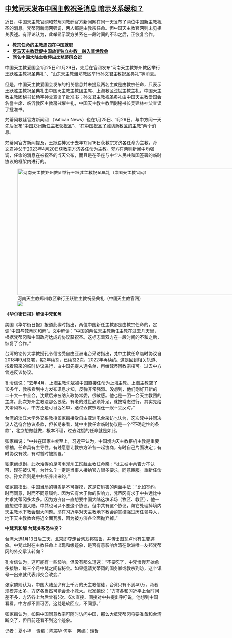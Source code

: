 <!--1706630674000-->
[中梵同天发布中国主教祝圣消息  暗示关系缓和？](https://www.rfa.org/mandarin/yataibaodao/shehui/hx1-01302024080036.html)
------

<p>近日，中国天主教官网和梵蒂冈教廷官方新闻网在同一天发布了两位中国新主教祝圣的消息。梵蒂冈新闻网强调，两人都是由教宗任命。但中国天主教官网则未见相关表述。有评论认为，此举显示双方关系在一段时间的不和之后，正恢复合作。</p><ul><li><strong><span class="result-title"> <a class="state-published" href="https://www.rfa.org/mandarin/Xinwen/4-01252024112322.html">教宗任命的主教周四在中国就职</a> </span></strong></li><li><strong><span class="result-title"><a class="state-published" href="https://www.rfa.org/mandarin/Xinwen/8-10172023153413.html">罗马天主教廷促中国放弃独立办教　融入普世教会</a></span></strong></li><li><span class="result-title"> <a class="state-published" href="https://www.rfa.org/mandarin/Xinwen/4-09212023110505.html"><strong>两名中国大陆主教将出席梵蒂冈会议</strong></a> </span></li></ul><p>中国天主教爱国会1月25日和1月29日，先后在官网发布“河南天主教郑州教区举行王跃胜主教祝圣典礼”、“山东天主教潍坊教区举行孙文君主教祝圣典礼”等消息。</p><p>但是，中国天主教爱国会发布的相关信息并未提及两名主教是由教宗任命，只表示王跃胜主教祝圣典礼由中国天主教主教团主席、上海教区沈斌主教主礼，中国天主教主教团秘书长杨宇神父宣读了批准书；孙文君主教祝圣典礼由中国天主教爱国会名誉主席、临沂教区主教房兴耀主礼，中国天主教主教团副秘书长吴建林神父宣读了批准书。</p><p>梵蒂冈教廷官方新闻网 （Vatican News）也在1月25日、1月29日，与中方同一天先后发布“<a href="https://www.vaticannews.va/zh/vatican-city/news/2024-01/china-bishop-taddeo-wang-yuesheng-zhengzhou-consecrated.html">中国郑州新任主教获祝圣</a>”、“<a href="https://www.vaticannews.va/zh/vatican-city/news/2024-01/bishop-consecrated-for-new-diocese-of-weifang-china.html">在中国祝圣了潍坊新教区的主教</a>”两个消息。</p><p>梵蒂冈官方新闻提及，王跃胜神父于去年12月16日获教宗方济各任命为主教，孙文君神父于2023年4月20日获教宗方济各任命为主教。梵方在两则新闻中均强调，任命的消息在被祝圣的当天公布，而且是在圣座与中华人民共和国签署的临时协议的框架内进行的。</p><p><figure class="image-richtext image-inline captioned" style="width:760px;"><img alt="河南天主教郑州教区举行王跃胜主教祝圣典礼（中国天主教官网）" height="409" src="https://www.rfa.org/mandarin/yataibaodao/shehui/hx1-01302024080036.html/428898877173760.jpg/@@images/35250184-c7c4-4ece-8416-05492b8a6295.jpeg" title="428898877173760.jpg" width="760"/><figcaption class="image-caption">河南天主教郑州教区举行王跃胜主教祝圣典礼（中国天主教官网）</figcaption><small></small><div id="zoomattribute"><a data-caption="河南天主教郑州教区举行王跃胜主教祝圣典礼（中国天主教官网）" data-fancybox="" href="https://www.rfa.org/mandarin/yataibaodao/shehui/hx1-01302024080036.html/428898877173760.jpg" id="single_image" title="河南天主教郑州教区举行王跃胜主教祝圣典礼（中国天主教官网）"><img src="/++plone++rfa-resources/img/icon-zoom.png"/></a></div></figure></p><p><strong>《华尔街日报》解读中梵和解</strong></p><p>美国《华尔街日报》报道此事时指出，两位中国新任主教都是由教宗任命的，定调“中国与梵蒂冈和解”。文中解读：“中国的两位天主教新任主教在过去几天里，根据梵蒂冈和中国政府达成的协议获祝圣。这标志着双方在一段时间的不和之后，恢复了合作。”</p><p>台湾的铭传大学教授孔令信接受自由亚洲电台采访指出，梵中主教任命临时协议自2018年9月签署，每2年续签，已续签2次，2022年再续约。这是回到相关轨道、按着原来的临时协议进行，由中国先提人选名单，再给梵蒂冈教宗核可。过去中方曾违反该协议。</p><p>孔令信说：“去年4月，上海主教沈斌被中国直接任命为上海主教。上海主教空了10多年，教宗看到中方发布讯息才知，反弹非常强烈。没想到，他们刚好开新的二十大一中全会，沈斌后来被纳入政协常委，很敏感。他也是一团一会天主教团的主席。此次郑州主教没那么敏感，有老的过世必须补足，就按常态进行。其实先给梵蒂冈核可，中方还是可自选名单，送过去教宗现在一般不会反对。”</p><p>台湾的淡江大学外交系教授张家麟接受自由亚洲电台采访也认为，这次梵中共同决议人选符合协议条款，但长期来看，梵中主教任命临时协议是一个“不确定性的条款”，北京想做就做，根本不理，过去沈斌的任命就是如此。</p><p>张家麟说：“中共在国家主权至上，习近平认为，中国境内天主教枢机主教是重要领袖，任命具有主导性。有时愿意让教宗方济各一起协商，有时自己片面决定；有时协议有效，有时暂时被搁置。”</p><p>张家麟提到，此次难得的是河南郑州王跃胜主教任命案：“过去被中共官方不认可，现在被认可，为什么？一定是当事人接纳官方很多要求，同意臣服。重新任命你。孙文君则是中共培养出来的。”</p><p>张家麟指出，中国当局的特质是不可捉摸，这是它厉害的两面手法：“比如签约，时而同意，时而不同意履约。因为它有大于你的影响力，梵蒂冈有求于中共远比中共求梵蒂冈多太多。因为方济各一直想要中国大陆这块禾场（牧区、教区），他一直想进中国大陆。中共也可以不要这个协议，但中共有这个协议，帮它处理掉境内天主教地下教会很大问题。现在习近平对天主教地下教会的掌控强过历任领导人，地下天主教教会将近全面瓦解，因为被方济各全面抛弃掉。”</p><p><strong>中梵若和解 台梵关系恐生变？</strong></p><p>台湾大选1月13日后二天，北京即夺走台湾友邦瑙鲁，并传出图瓦卢也有生变迹象。中梵此时在主教任命上出现和缓迹象，是否有意影响台湾在欧洲唯一友邦梵蒂冈的外交承认转向？</p><p>孔令信认为，这可能有一些影响，但没有那么迅速：“不要忘了，中梵慢慢开始愈多接触，每三个月中梵之间有秘会。如果邀请梵蒂冈的国务卿或教宗到访，这个讯号一出来就代表邦交会改变。”</p><p>张家麟则认为，中国大陆至少有上千万的天主教信徒，台湾只有不到40万，两者规模差太多，方济各当然可能会舍小救大。张家麟说：“方济各和习近平上台时间差不多，方济各上台后曾有5次、6次直接、间接对中共提出呼吁说，他想到中国看看。中方都不置可否，这就是软回应，不同意。”</p><p>张家麟认为，如果中国同意教宗可随时访问中国，那么大概梵蒂冈将要准备和台湾断交了，但目前还看不到这个迹象。</p><p>记者：夏小华    责编：陈美华 何平    网编：瑞哲</p>
